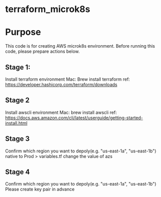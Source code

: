 # terraform_microk8s

# Purpose
This code is for creating AWS microk8s environment.
Before running this code, please prepare actions below.

## Stage 1:
Install terraform environment
Mac:
Brew install terraform
ref:
https://developer.hashicorp.com/terraform/downloads

## Stage 2 
Install awscli environment
Mac:
brew install awscli
ref:
https://docs.aws.amazon.com/cli/latest/userguide/getting-started-install.html

## Stage 3
Confirm which region you want to depoly(e.g. "us-east-1a", "us-east-1b")
native to Prod > variables.tf
change the value of azs


## Stage 4
Confirm which region you want to depoly(e.g. "us-east-1a", "us-east-1b")
Please create key pair in advance 



